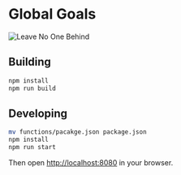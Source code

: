 # Global Goals
![Leave No One Behind](https://cdn-images-1.medium.com/max/1600/1*LaS9M0ZeuqzDyxmup2YtfA.png "")

## Building

```bash
npm install
npm run build
```

## Developing

```bash
mv functions/pacakge.json package.json
npm install
npm run start
```

Then open [http://localhost:8080](http://localhost:8080) in your browser.
